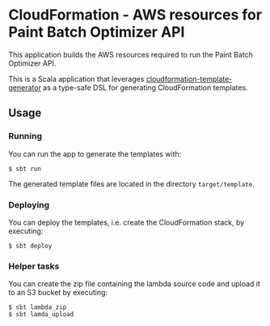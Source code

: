 # CloudFormation - AWS resources for Paint Batch Optimizer API

This application builds the AWS resources required to run the Paint Batch Optimizer API.

This is a Scala application that leverages [cloudformation-template-generator](https://github.com/MonsantoCo/cloudformation-template-generator) as a type-safe DSL for generating CloudFormation templates.

## Usage

### Running
You can run the app to generate the templates with:

```
$ sbt run
```

The generated template files are located in the directory `target/template`.

### Deploying
You can deploy the templates, i.e. create the CloudFormation stack, by executing:

```
$ sbt deploy
```

### Helper tasks
You can create the zip file containing the lambda source code and upload it to an S3 bucket by executing:

```
$ sbt lambda_zip
$ sbt lamda_upload
```
